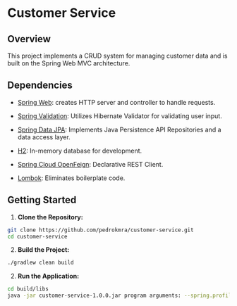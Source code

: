 # Customer Service

## Overview
This project implements a CRUD system for managing customer data and is built on the Spring Web MVC architecture.

## Dependencies
* [Spring Web](https://docs.spring.io/spring-boot/docs/3.2.1/reference/htmlsingle/index.html#web): creates HTTP server and controller to handle requests.

* [Spring Validation](https://www.baeldung.com/spring-boot-bean-validation): Utilizes Hibernate Validator for validating user input.

* [Spring Data JPA](https://spring.io/projects/spring-data-jpa/): Implements Java Persistence API Repositories and a data access layer.

* [H2](https://www.h2database.com/html/main.html): In-memory database for development.

* [Spring Cloud OpenFeign](https://spring.io/projects/spring-cloud-openfeign/): Declarative REST Client.

* [Lombok](https://projectlombok.org/): Eliminates boilerplate code.

## Getting Started
1. **Clone the Repository:**
```bash
git clone https://github.com/pedrokmra/customer-service.git
cd customer-service
```

2. **Build the Project:**
```bash
./gradlew clean build
```

2. **Run the Application:**
```bash
cd build/libs
java -jar customer-service-1.0.0.jar program arguments: --spring.profiles.active=staging --server.port=8081
```
